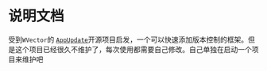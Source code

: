 # 说明文档

受到`WVector`的 [`AppUpdate`](https://github.com/WVector/AppUpdate)开源项目启发，一个可以快速添加版本控制的框架。但是这个项目已经很久不维护了，每次使用都需要自己修改。自己单独在启动一个项目来维护吧



